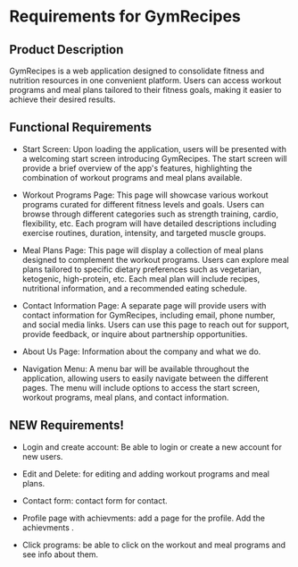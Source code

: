 # Requirements for GymRecipes

## Product Description 

GymRecipes is a web application designed to consolidate fitness and nutrition resources in one convenient platform. Users can access workout programs and meal plans tailored to their fitness goals, making it easier to achieve their desired results.

## Functional Requirements

- Start Screen:
    Upon loading the application, users will be presented with a welcoming start screen introducing GymRecipes.
    The start screen will provide a brief overview of the app's features, highlighting the combination of workout programs and meal plans available.

- Workout Programs Page:
    This page will showcase various workout programs curated for different fitness levels and goals.
    Users can browse through different categories such as strength training, cardio, flexibility, etc.
    Each program will have detailed descriptions including exercise routines, duration, intensity, and targeted muscle groups.

- Meal Plans Page:
    This page will display a collection of meal plans designed to complement the workout programs.
    Users can explore meal plans tailored to specific dietary preferences such as vegetarian, ketogenic, high-protein, etc.
    Each meal plan will include recipes, nutritional information, and a recommended eating schedule.

- Contact Information Page:
    A separate page will provide users with contact information for GymRecipes, including email, phone number, and social media links.
    Users can use this page to reach out for support, provide feedback, or inquire about partnership opportunities.

- About Us Page:
    Information about the company and what we do.

- Navigation Menu:
    A menu bar will be available throughout the application, allowing users to easily navigate between the different pages.
    The menu will include options to access the start screen, workout programs, meal plans, and contact information.

## NEW Requirements!

- Login and create account:
    Be able to login or create a new account for new users.

- Edit and Delete:
    for editing and adding workout programs and meal plans.

- Contact form:
    contact form for contact.

- Profile page with achievments:
    add a page for the profile. Add the achievments .

- Click programs:
    be able to click on the workout and meal programs and see info about them.

